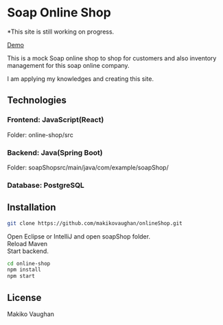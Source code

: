 # Soap Online Shop

\*This site is still working on progress.

[Demo](ScreenImage/demo-copy_8Lixf0dT.mp4)

This is a mock Soap online shop to shop for customers and also inventory management for this soap online company.

I am applying my knowledges and creating this site.

## Technologies

### Frontend: JavaScript(React)

Folder: online-shop/src<br/>

### Backend: Java(Spring Boot)

Folder: soapShopsrc/main/java/com/example/soapShop/ <br/>

### Database: PostgreSQL <br/>

## Installation

```bash
git clone https://github.com/makikovaughan/onlineShop.git
```

Open Eclipse or IntelliJ and open soapShop folder.
<br/>
Reload Maven <br/>
Start backend.

```bash
cd online-shop
npm install
npm start
```

## License

Makiko Vaughan
